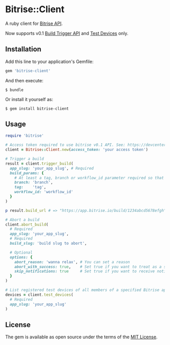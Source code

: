 # Bitrise::Client

A ruby client for [Bitrise API](https://devcenter.bitrise.io/#bitrise-api).

Now supports v0.1 [Build Trigger API](https://devcenter.bitrise.io/api/build-trigger/) and [Test Devices](https://devcenter.bitrise.io/en/api/api-reference.html#operations-tag-test-devices) only.

## Installation

Add this line to your application's Gemfile:

```ruby
gem 'bitrise-client'
```

And then execute:

    $ bundle

Or install it yourself as:

    $ gem install bitrise-client

## Usage

```ruby
require 'bitrise'

# Access token required to use bitrise v0.1 API. See: https://devcenter.bitrise.io/en/api/authenticating-with-the-bitrise-api.html
client = Bitrise::Client.new(access_token: 'your access token')

# Trigger a build
result = client.trigger_build(
  app_slug: 'your_app_slug', # Required
  build_params: {
    # At least a tag, branch or workflow_id parameter required so that Bitrise can identify which workflow to run
    branch: 'branch',
    tag:    'tag',
    workflow_id: 'workflow_id'
  }
)

p result.build_url # => "https://app.bitrise.io/build/1234abcd5678efgh"

# Abort a build
client.abort_build(
  # Required
  app_slug: 'your_app_slug',
  # Required
  build_slug: 'build slug to abort',

  # Optional
  options: {
    abort_reason: 'wanna relax', # You can set a reason
    abort_with_success: true,    # Set true if you want to treat as a successful
    skip_notifications: true     # Set true if you want to receive notification even if your notification setting in app is off
  }
)

# List registered test devices of all members of a specified Bitrise app
devices = client.test_devices(
  # Required
  app_slug: 'your_app_slug'
)
```


## License

The gem is available as open source under the terms of the [MIT License](https://opensource.org/licenses/MIT).
